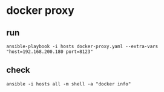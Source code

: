 # docker proxy

## run
```
ansible-playbook -i hosts docker-proxy.yaml --extra-vars "host=192.168.200.180 port=8123"

```

## check
```
ansible -i hosts all -m shell -a "docker info"
```
